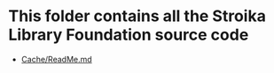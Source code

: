# This folder contains all the Stroika Library Foundation source code

- [Cache/ReadMe.md](Cache/ReadMe.md)
